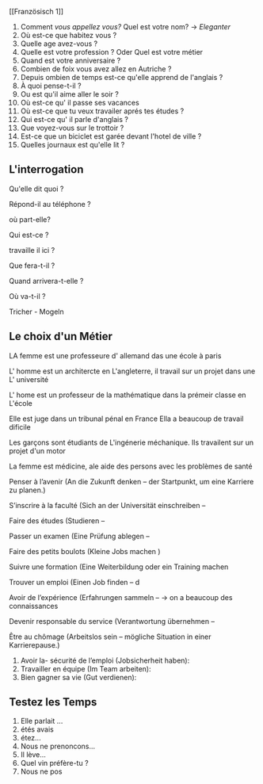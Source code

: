 [[Französisch 1]]
1. Comment *vous appellez vous?* Quel est votre nom? -> *Eleganter* 
2. Où est-ce que habitez vous ?
3. Quelle age avez-vous ?
4. Quelle est votre profession ? Oder Quel est votre métier 
5. Quand est votre anniversaire ? 
6. Combien de foix vous avez allez en Autriche ? 
7. Depuis ombien de temps est-ce qu'elle apprend de l'anglais ?
8.  À quoi pense-t-il ? 
9. Ou est qu'il aime aller le soir ? 
10. Où est-ce qu' il passe ses vacances 
11. Où est-ce que tu veux travailer aprés tes études ?
12. Qui est-ce qu' il parle d'anglais ?
13. Que voyez-vous sur le trottoir ?
14. Est-ce que un biciclet est garée devant l'hotel de ville ? 
15. Quelles journaux est qu'elle lit ? 

## L'interrogation 

Qu'elle dit quoi ? 

Répond-il au téléphone ? 

où part-elle? 

Qui est-ce ? 

travaille il ici ? 

Que fera-t-il ? 

Quand arrivera-t-elle ?

Où va-t-il ? 

Tricher - Mogeln 




## Le choix d'un Métier 

LA femme est une professeure d' allemand das une école à paris 

L' homme est un architercte en L'angleterre, il travail sur un projet dans une L' université 

L' home est un professeur de la mathématique dans la prémeir classe en L'école 


Elle est juge dans un tribunal pénal en France 
Ella a beaucoup de travail dificile 

Les garçons sont étudiants de L'ingénerie méchanique. 
Ils travailent sur un projet d'un motor 

La femme est médicine, ale aide des persons avec les problèmes de santé 





Penser à l’avenir
(An die Zukunft denken – der Startpunkt, um eine Karriere zu planen.)

S’inscrire à la faculté
(Sich an der Universität einschreiben –

Faire des études
(Studieren – 

Passer un examen
(Eine Prüfung ablegen –

Faire des petits boulots
(Kleine Jobs machen )

Suivre une formation
(Eine Weiterbildung oder ein Training machen 

Trouver un emploi
(Einen Job finden – d

Avoir de l’expérience
(Erfahrungen sammeln –  -> on a beaucoup des connaissances 

Devenir responsable du service
(Verantwortung übernehmen –

Être au chômage
(Arbeitslos sein – mögliche Situation in einer Karrierepause.)



1. Avoir la- sécurité de l’emploi (Jobsicherheit haben):
2. Travailler en équipe (Im Team arbeiten):
3. Bien gagner sa vie (Gut verdienen):


## Testez les Temps 

1. Elle parlait ...
2. étés avais 
3. étez...
4. Nous ne prenoncons... 
5. Il lève...
6. Quel vin préfère-tu ? 
7. Nous ne pos





